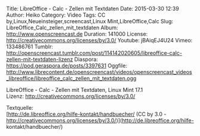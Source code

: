 Title: LibreOffice - Calc - Zellen mit Textdaten
Date: 2015-03-30 12:39
Author: Heiko
Category: Video
Tags: CC by,Linux,Neueinsteiger,screencast,Linux Mint,LibreOffice,Calc
Slug: LibreOffice_Calc_zellen_mit_textdaten
Album: http://www.openscreencast.de
Duration: 141000
License: http://creativecommons.org/licenses/by/3.0/
Youtube: jBAiqEJ4U24
Vimeo: 133486761
Tumblr: http://openscreencast.tumblr.com/post/114142020605/libreoffice-calc-zellen-mit-textdaten-lizenz
Diaspora: https://pod.geraspora.de/posts/3397631
Oggfile: http://www.librecontent.de/openscreencast/videos/openscreencast_videos_libreoffice/libreoffice_calc_zellen_mit_textdaten.ogg

LibreOffice - Calc - Zellen mit Textdaten, Linux Mint 17.1  
Lizenz: <http://creativecommons.org/licenses/by/3.0/>  
  
Textquelle:  
[http://de.libreoffice.org/hilfe-kontakt/handbuecher/ (CC by 3.0 -
http://creativecommons.org/licenses/by/3.0/)](http://de.libreoffice.org/hilfe-
kontakt/handbuecher/)

